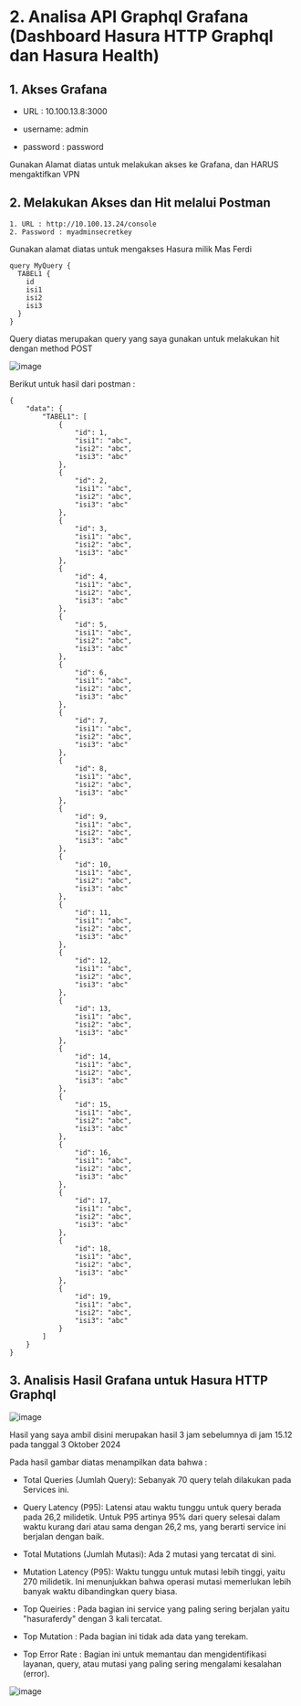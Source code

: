 # 2. Analisa API Graphql Grafana (Dashboard Hasura HTTP Graphql dan Hasura Health)

## 1. Akses Grafana


        
* URL : 10.100.13.8:3000
  
* username: admin
  
* password : password

Gunakan Alamat diatas untuk melakukan akses ke Grafana, dan HARUS mengaktifkan VPN


## 2. Melakukan Akses dan Hit melalui Postman

```
1. URL : http://10.100.13.24/console
2. Password : myadminsecretkey
```

Gunakan alamat diatas untuk mengakses Hasura milik Mas Ferdi 


```
query MyQuery {
  TABEL1 {
    id
    isi1
    isi2
    isi3
  }
}
```
Query diatas merupakan query yang saya gunakan untuk melakukan hit dengan method POST 

![image](https://github.com/user-attachments/assets/eaed9544-0ae5-433d-b13d-ac648e3d3098)


Berikut untuk hasil dari postman :

```
{
    "data": {
        "TABEL1": [
            {
                "id": 1,
                "isi1": "abc",
                "isi2": "abc",
                "isi3": "abc"
            },
            {
                "id": 2,
                "isi1": "abc",
                "isi2": "abc",
                "isi3": "abc"
            },
            {
                "id": 3,
                "isi1": "abc",
                "isi2": "abc",
                "isi3": "abc"
            },
            {
                "id": 4,
                "isi1": "abc",
                "isi2": "abc",
                "isi3": "abc"
            },
            {
                "id": 5,
                "isi1": "abc",
                "isi2": "abc",
                "isi3": "abc"
            },
            {
                "id": 6,
                "isi1": "abc",
                "isi2": "abc",
                "isi3": "abc"
            },
            {
                "id": 7,
                "isi1": "abc",
                "isi2": "abc",
                "isi3": "abc"
            },
            {
                "id": 8,
                "isi1": "abc",
                "isi2": "abc",
                "isi3": "abc"
            },
            {
                "id": 9,
                "isi1": "abc",
                "isi2": "abc",
                "isi3": "abc"
            },
            {
                "id": 10,
                "isi1": "abc",
                "isi2": "abc",
                "isi3": "abc"
            },
            {
                "id": 11,
                "isi1": "abc",
                "isi2": "abc",
                "isi3": "abc"
            },
            {
                "id": 12,
                "isi1": "abc",
                "isi2": "abc",
                "isi3": "abc"
            },
            {
                "id": 13,
                "isi1": "abc",
                "isi2": "abc",
                "isi3": "abc"
            },
            {
                "id": 14,
                "isi1": "abc",
                "isi2": "abc",
                "isi3": "abc"
            },
            {
                "id": 15,
                "isi1": "abc",
                "isi2": "abc",
                "isi3": "abc"
            },
            {
                "id": 16,
                "isi1": "abc",
                "isi2": "abc",
                "isi3": "abc"
            },
            {
                "id": 17,
                "isi1": "abc",
                "isi2": "abc",
                "isi3": "abc"
            },
            {
                "id": 18,
                "isi1": "abc",
                "isi2": "abc",
                "isi3": "abc"
            },
            {
                "id": 19,
                "isi1": "abc",
                "isi2": "abc",
                "isi3": "abc"
            }
        ]
    }
}

```


## 3. Analisis Hasil Grafana untuk Hasura HTTP Graphql

![image](https://github.com/user-attachments/assets/59a688e8-c00a-48e7-a247-d832d8d298cc)
        
Hasil yang saya ambil disini merupakan hasil 3 jam sebelumnya di jam 15.12 pada tanggal 3 Oktober 2024


Pada hasil gambar diatas menampilkan data bahwa :

* Total Queries (Jumlah Query): Sebanyak 70 query telah dilakukan pada Services ini.

* Query Latency (P95): Latensi atau waktu tunggu untuk query berada pada 26,2 milidetik. Untuk P95 artinya 95% dari query selesai dalam waktu kurang dari atau sama dengan 26,2 ms, yang          berarti service ini berjalan dengan baik.
  
* Total Mutations (Jumlah Mutasi): Ada 2 mutasi yang tercatat di sini.
  

* Mutation Latency (P95): Waktu tunggu untuk mutasi lebih tinggi, yaitu 270 milidetik. Ini menunjukkan bahwa operasi mutasi memerlukan lebih banyak waktu dibandingkan query biasa.


* Top Queiries : Pada bagian ini service yang paling sering berjalan yaitu "hasuraferdy" dengan 3 kali tercatat.

* Top Mutation : Pada bagian ini tidak ada data yang terekam.

* Top Error Rate : Bagian ini untuk memantau dan mengidentifikasi layanan, query, atau mutasi yang paling sering mengalami kesalahan (error).

![image](https://github.com/user-attachments/assets/c10e164f-2a9d-48d2-bec9-907522b091f2)


